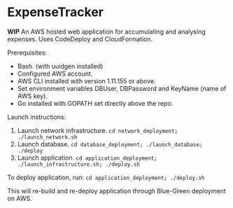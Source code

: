# ExpenseTracker
**WIP**
An AWS hosted web application for accumulating and analysing expenses. Uses CodeDeploy and CloudFormation.

Prerequisites:
- Bash. (with uuidgen installed)
- Configured AWS account.
- AWS CLI installed with version 1.11.155 or above.
- Set environment variables DBUser, DBPassword and KeyName (name of AWS key).
- Go installed with GOPATH set directly above the repo.

Launch instructions:
1. Launch network infrastructure.
`cd network_deployment;
./launch_network.sh`
2. Launch database.
`cd database_deployment;
./launch_database;
./deploy`
3. Launch application.
`cd application_deployment;
./launch_infrastructure.sh;
./deploy.sh`

To deploy application, run:
`cd application_deployment;
./deploy.sh`

This will re-build and re-deploy application through Blue-Green deployment on AWS.